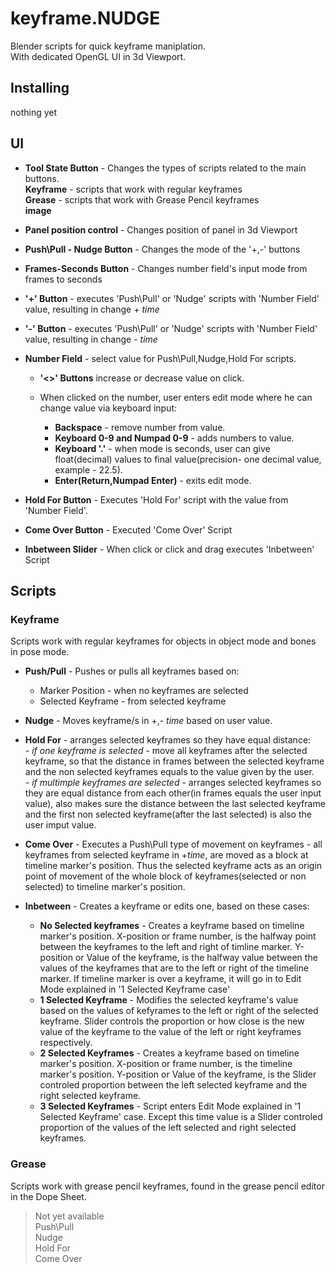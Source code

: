 # keyframe.NUDGE
Blender scripts for quick keyframe maniplation.  
With dedicated OpenGL UI in 3d Viewport.
## Installing
nothing yet

## UI
* __Tool State Button__ - Changes the types of scripts related to the main buttons.  
__Keyframe__ - scripts that work with regular keyframes  
__Grease__ - scripts that work with Grease Pencil keyframes  
**image**

* __Panel position control__ - Changes position of panel in 3d Viewport

* __Push\Pull - Nudge Button__ - Changes the mode of the '+,-' buttons

* __Frames-Seconds Button__ - Changes number field's input mode from frames to seconds

* __'+' Button__ - executes 'Push\Pull' or 'Nudge' scripts with 'Number Field' value, resulting in change + _time_
* __'-' Button__ - executes 'Push\Pull' or 'Nudge' scripts with 'Number Field' value, resulting in change - _time_

* __Number Field__ - select value for Push\Pull,Nudge,Hold For scripts.  
    * __'<>' Buttons__ increase or decrease value on click.  

    * When clicked on the number, user enters edit mode where he can change value via keyboard input:
        * __Backspace__ - remove number from value.
        * __Keyboard 0-9 and Numpad 0-9__ - adds numbers to value.
        * __Keyboard '.'__ - when mode is seconds, user can give float(decimal) values to final value(precision- one decimal value, example - 22.5).
        * __Enter(Return,Numpad Enter)__ - exits edit mode.

* __Hold For Button__ - Executes 'Hold For' script with the value from 'Number Field'.
* __Come Over Button__ - Executed 'Come Over' Script
* __Inbetween Slider__ - When click or click and drag executes 'Inbetween' Script


## Scripts
### Keyframe
Scripts work with regular keyframes for objects in object mode and bones in pose mode.
* **Push/Pull** - Pushes or pulls all keyframes based on:
    * Marker Position - when no keyframes are selected
    * Selected Keyframe - from selected keyframe
* **Nudge** - Moves keyframe/s in +,- _time_ based on user value.

* **Hold For** - arranges selected keyframes so they have equal distance:  
    _- if one keyframe is selected_ - move all keyframes after the selected keyframe, so that the distance in frames between the selected keyframe and the non selected keyframes equals to the value given by the user.  
    _- if multimple keyframes are selected_ - arranges selected keyframes so they are equal distance from each other(in frames equals the user input value), also makes sure the distance between the last selected keyframe and the first non selected keyframe(after the last selected) is also the user imput value.
* **Come Over** - Executes a Push\Pull type of movement on keyframes - all keyframes from selected keyframe in +_time_, are moved as a block at timeline marker's position. Thus the selected keyframe acts as an origin point of movement of the whole block of keyframes(selected or non selected) to timeline marker's position.

* **Inbetween** - Creates a keyframe or edits one, based on these cases:
    * **No Selected keyframes** - Creates a keyframe based on timeline marker's position. X-position or frame number, is the halfway point between the keyframes to the left and right of timline marker. Y-position or Value of the keyframe, is the halfway value between the values of the keyframes that are to the left or right of the timeline marker. If timeline marker is over a keyframe, it will go in to Edit Mode explained in '1 Selected Keyframe case' 
    * **1 Selected Keyframe** -  Modifies the selected keyframe's value based on the values of kefyrames to the left or right of the selected keyframe. Slider controls the proportion or how close is the new value of the keyframe to the value of the left or right keyframes respectively.
    * **2 Selected Keyframes** - Creates a keyframe based on timeline marker's position. X-position or frame number, is the timeline marker's position. Y-position or Value of the keyframe, is the Slider controled proportion between the left selected keyframe and the right selected keyframe.
    * **3 Selected Keyframes** - Script enters Edit Mode explained in '1 Selected Keyframe' case. Except this time value is a Slider controled proportion of the values of the left selected and right selected keyframes.

### Grease
Scripts work with grease pencil keyframes, found in the grease pencil editor in the Dope Sheet.
>Not yet available    
Push\Pull  
Nudge  
Hold For  
Come Over
